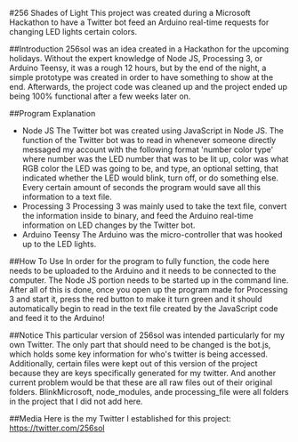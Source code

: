 #256 Shades of Light
This project was created during a Microsoft Hackathon to have a Twitter bot feed an Arduino real-time requests for changing LED lights certain colors.

##Introduction
256sol was an idea created in a Hackathon for the upcoming holidays.  Without the expert knowledge of Node JS, Processing 3, or Arduino Teensy, it was a rough 12 hours, but by the end of the night, a simple prototype was created in order to have something to show at the end.  Afterwards, the project code was cleaned up and the project ended up being 100% functional after a few weeks later on.

##Program Explanation
* Node JS
The Twitter bot was created using JavaScript in Node JS.  The function of the Twitter bot was to read in whenever someone directly messaged my account with the following format 'number color type' where number was the LED number that was to be lit up, color was what RGB color the LED was going to be, and type, an optional setting, that indicated whether the LED would blink, turn off, or do something else.  Every certain amount of seconds the program would save all this information to a text file.
* Processing 3
Processing 3 was mainly used to take the text file, convert the information inside to binary, and feed the Arduino real-time information on LED changes by the Twitter bot.
* Arduino Teensy
The Arduino was the micro-controller that was hooked up to the LED lights.

##How To Use
In order for the program to fully function, the code here needs to be uploaded to the Arduino and it needs to be connected to the computer.  The Node JS portion needs to be started up in the command line.  After all of this is done, once you open up the program made for Processing 3 and start it, press the red button to make it turn green and it should automatically begin to read in the text file created by the JavaScript code and feed it to the Arduino!  

##Notice
This particular version of 256sol was intended particularly for my own Twitter.  The only part that should need to be changed is the bot.js, which holds some key information for who's twitter is being accessed.  Additionally, certain files were kept out of this version of the project because they are keys specifically generated for my twitter.  And another current problem would be that these are all raw files out of their original folders.  BlinkMicrosoft, node_modules, ande processing_file were all folders in the project that I did not add here.

##Media
Here is the my Twitter I established for this project: https://twitter.com/256sol
